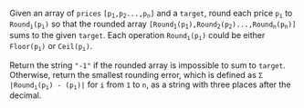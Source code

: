 Given an array of `prices` <code>[p<sub>1</sub>,p<sub>2</sub>...,p<sub>n</sub>]</code> and a `target`, round each price <code>p<sub>i</sub></code> to <code>Round<sub>i</sub>(p<sub>i</sub>)</code> so that the rounded array <code>[Round<sub>1</sub>(p<sub>1</sub>),Round<sub>2</sub>(p<sub>2</sub>)...,Round<sub>n</sub>(p<sub>n</sub>)]</code> sums to the given `target`. Each operation <code>Round<sub>i</sub>(p<sub>i</sub>)</code> could be either <code>Floor(p<sub>i</sub>)</code> or <code>Ceil(p<sub>i</sub>)</code>.

Return the string `"-1"` if the rounded array is impossible to sum to `target`. Otherwise, return the smallest rounding error, which is defined as <code>Σ |Round<sub>i</sub>(p<sub>i</sub>) - (p<sub>i</sub>)|</code> for `i` from `1` to `n`, as a string with three places after the decimal.